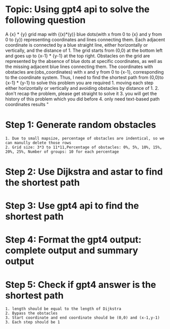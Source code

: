 # Topic: Using gpt4 api to solve the following question

A {x} * {y} grid map with {(x)*(y)} blue dots(with x from 0 to {x} and y from 0 to {y}) representing coordinates and lines connecting them. Each adjacent coordinate is connected by a blue straight line, either horizontally or vertically, and the distance of 1. The grid starts from (0,0) at the bottom left and goes up to {x-1} * {y-1} at the top right. Obstacles on the grid are represented by the absence of blue dots at specific coordinates, as well as the missing adjacent blue lines connecting them. The coordinates with obstacles are:(obs_coordinates) with x and y from 0 to {x-1}, corresponding to the coordinate system. Thus, I need to find the shortest path from (0,0)to {x-1} * {y-1} to solve this problem you are required 1. moving each step either horizontally or vertically and avoiding obstacles by distance of 1. 2. don't recap the problem, please get straight to solve it 3. you will get the history of this problem which you did before 4. only need text-based path coordinates results "


# Step 1: Generate random obstacles
    1. Due to small mapsize, percentage of obstacles are indentical, so we can manully delete those rows
    2. Grid size: 3*3 to 11*11,Percentage of obstacles: 0%, 5%, 10%, 15%, 20%, 25%, Number of groups: 10 for each percentage

# Step 2: Use Dijkstra and astar to find the shortest path

# Step 3: Use gpt4 api to find the shortest path 

# Step 4: Format the gpt4 output: complete output and summary output

# Step 5: Check if gpt4 answer is the shortest path
    1. length should be equal to the length of Dijkstra 
    2. Bypass the obstacles
    3. Start coordinate and end coordinate should be (0,0) and (x-1,y-1)
    3. Each step should be 1